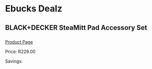 
# Ebucks Dealz
## BLACK+DECKER SteaMitt Pad Accessory Set
[Product Page](https://www.ebucks.com/web/shop/productSelected.do?prodId=1016565443&catId=998409624)

Price: R229.00

Savings: 


	
